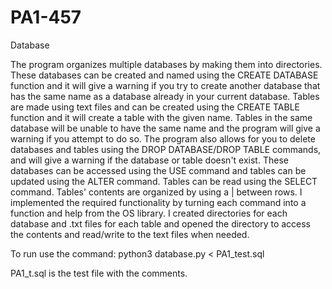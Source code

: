 # PA1-457
Database

The program organizes multiple databases by making them into directories. 
These databases can be created and named using the CREATE DATABASE function and it will give a warning if you try to create another database that has the same name as a database already in your current database. 
Tables are made using text files and can be created using the CREATE TABLE function and it will create a table with the given name. Tables in the same database will be unable to have the same name and the program will give a warning if you attempt to do so. 
The program also allows for you to delete databases and tables using the DROP DATABASE/DROP TABLE commands, and will give a warning if the database or table doesn't exist.
These databases can be accessed using the USE command and tables can be updated using the ALTER command. Tables can be read using the SELECT command. Tables' contents are organized by using a | between rows.
I implemented the required functionality by turning each command into a function and help from the OS library. I created directories for each database and .txt files for each table and opened the directory to access the contents and read/write to the text files when needed.

To run use the command:
python3 database.py < PA1_test.sql

PA1_t.sql is the test file with the comments.
